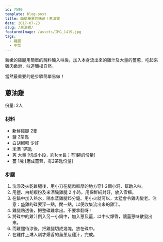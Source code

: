 ```yaml
---
id: 7590
template: blog-post
title: 簡簡單單的味道！蔥油雞
date: 2017-07-23
slug: /蔥油雞/
featuredImage: /assets/IMG_1419.jpg
tags:
  - 雞腿
  - 中菜
---
```


新嫩的雞腿用簡單的醃料醃入味後，加入本身流出來的雞汁及大量的薑蔥，吃起來雞肉嫩滑，味道簡樸自然。

當然最重要的是步驟簡單易做！

## 蔥油雞

份量: 2人

### 材料
- 新鮮雞腿 2隻 
- 鹽 2茶匙
- 白胡椒粉 少許
- 米酒 1茶匙
- 蔥 大量 [切成小段，約1cm長；有1碗的份量]
- 薑 1塊 [磨成薑蓉，有2茶匙份量]

### 步驟
1. 洗淨及抹乾雞腿後，用小刀在腿肉較厚的地方穿1-2個小洞，幫助入味。
2. 用鹽、白胡椒粉及米酒醃雞腿 2 小時。用保鮮紙封好，放入雪櫃。
3. 在鍋中加入熱水，隔水蒸雞腿15分鐘。用小火就可以，太猛會令雞肉變老。注意：盛雞的碟要深一點，闊一點，以便收集流出來的雞汁。
4. 雞腿熟透後，把整碟雞拿出。不要拿翻呀！
5. 將碟中的雞汁倒入另一小鍋中，加入蔥及薑，以中火爆香，讓薑蔥味散發出來。
6. 而雞腿待涼後，把雞腿切成幾塊，放在碟中。
7. 在雞件上淋入剛才爆香的薑蔥及雞汁，完成。